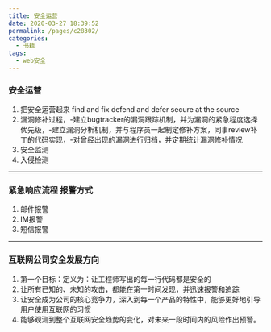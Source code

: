 ```yaml
---
title: 安全运营
date: 2020-03-27 18:39:52
permalink: /pages/c28302/
categories:
  - 书籍
tags:
  - web安全
---
```

### 安全运营

1. 把安全运营起来 find and fix defend and defer secure at the source
2. 漏洞修补过程，-建立bugtracker的漏洞跟踪机制，并为漏洞的紧急程度选择优先级，-建立漏洞分析机制，并与程序员一起制定修补方案，同事review补丁的代码实现，-对曾经出现的漏洞进行归档，并定期统计漏洞修补情况
3. 安全监测
4. 入侵检测

---

###  紧急响应流程 报警方式

1. 邮件报警
2. IM报警
3. 短信报警

---

### 互联网公司安全发展方向

1. 第一个目标：定义为：让工程师写出的每一行代码都是安全的
2. 让所有已知的、未知的攻击，都能在第一时间发现，并迅速报警和追踪
3. 让安全成为公司的核心竞争力，深入到每一个产品的特性中，能够更好地引导用户使用互联网的习惯
4. 能够观测到整个互联网安全趋势的变化，对未来一段时间内的风险作出预警。